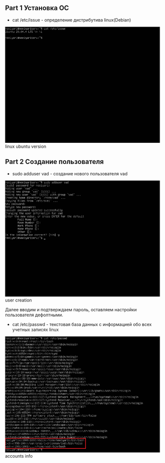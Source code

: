 ## Part 1 Установка ОС ##

* cat /etc/issue - определение дистрибутива linux(Debian)

![linux ubuntu version](/Screenshots/part_1.jpg)
            linux ubuntu version  
            
## Part 2 Создание пользователя ##

* sudo adduser vad - создание нового пользователя vad

![user creation](/Screenshots/part_2.1.jpg)
            user creation  

Далее вводим и подтверждаем пароль, оставляем настройки пользователя дефолтными.

* cat /etc/passwd - текстовая база данных с информацией обо всех учетных записях linux

![accounts info](/Screenshots/part_2.2.jpg)
            accounts info  
            
